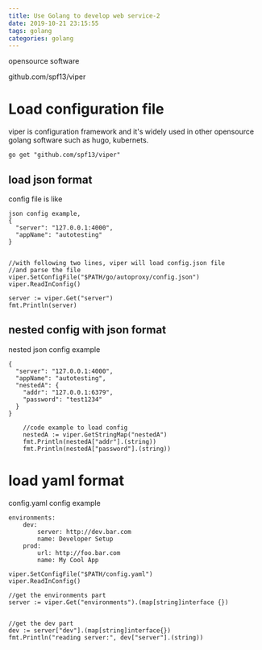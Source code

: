```yaml
---
title: Use Golang to develop web service-2
date: 2019-10-21 23:15:55
tags: golang
categories: golang
---
```


opensource software 

github.com/spf13/viper


# Load configuration file

viper is configuration framework and it's widely used in other opensource golang software such as hugo, kubernets.

```
go get "github.com/spf13/viper"
```


## load json format


config file is like

```
json config example,
{
  "server": "127.0.0.1:4000",
  "appName": "autotesting"
}
```

```

//with following two lines, viper will load config.json file
//and parse the file
viper.SetConfigFile("$PATH/go/autoproxy/config.json")
viper.ReadInConfig()

server := viper.Get("server")
fmt.Println(server)
```

## nested config with json format

nested json config example

```
{
  "server": "127.0.0.1:4000",
  "appName": "autotesting",
  "nestedA": {
    "addr": "127.0.0.1:6379",
    "password": "test1234"
  }
}
```

```
	//code example to load config
	nestedA := viper.GetStringMap("nestedA")
	fmt.Println(nestedA["addr"].(string))
	fmt.Println(nestedA["password"].(string))
```

# load yaml format


config.yaml config example

```
environments:
	dev:
        server: http://dev.bar.com
        name: Developer Setup
    prod:
        url: http://foo.bar.com
        name: My Cool App

```

	viper.SetConfigFile("$PATH/config.yaml")
	viper.ReadInConfig()
	
	//get the environments part
	server := viper.Get("environments").(map[string]interface {})
	
	
	//get the dev part
	dev := server["dev"].(map[string]interface{})
	fmt.Println("reading server:", dev["server"].(string))
```


